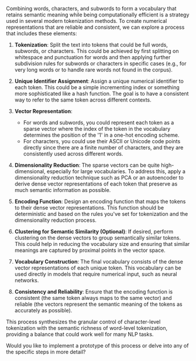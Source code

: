 Combining words, characters, and subwords to form a vocabulary that retains semantic meaning while being computationally efficient is a strategy used in several modern tokenization methods. To create numerical representations that are reliable and consistent, we can explore a process that includes these elements:

1. **Tokenization**: Split the text into tokens that could be full words, subwords, or characters. This could be achieved by first splitting on whitespace and punctuation for words and then applying further subdivision rules for subwords or characters in specific cases (e.g., for very long words or to handle rare words not found in the corpus).

2. **Unique Identifier Assignment**: Assign a unique numerical identifier to each token. This could be a simple incrementing index or something more sophisticated like a hash function. The goal is to have a consistent way to refer to the same token across different contexts.

3. **Vector Representation**:
   - For words and subwords, you could represent each token as a sparse vector where the index of the token in the vocabulary determines the position of the '1' in a one-hot encoding scheme.
   - For characters, you could use their ASCII or Unicode code points directly since there are a finite number of characters, and they are consistently used across different words.

4. **Dimensionality Reduction**: The sparse vectors can be quite high-dimensional, especially for large vocabularies. To address this, apply a dimensionality reduction technique such as PCA or an autoencoder to derive dense vector representations of each token that preserve as much semantic information as possible.

5. **Encoding Function**: Design an encoding function that maps the tokens to their dense vector representations. This function should be deterministic and based on the rules you've set for tokenization and the dimensionality reduction process.

6. **Clustering for Semantic Similarity (Optional)**: If desired, perform clustering on the dense vectors to group semantically similar tokens. This could help in reducing the vocabulary size and ensuring that similar meanings are captured by proximal points in the vector space.

7. **Vocabulary Construction**: The final vocabulary consists of the dense vector representations of each unique token. This vocabulary can be used directly in models that require numerical input, such as neural networks.

8. **Consistency and Reliability**: Ensure that the encoding function is consistent (the same token always maps to the same vector) and reliable (the vectors represent the semantic meaning of the tokens as accurately as possible).

This process synthesizes the granular control of character-level tokenization with the semantic richness of word-level tokenization, providing a balance that could work well for many NLP tasks.

Would you like to implement a prototype of this process or delve into any of the specific steps in more detail?